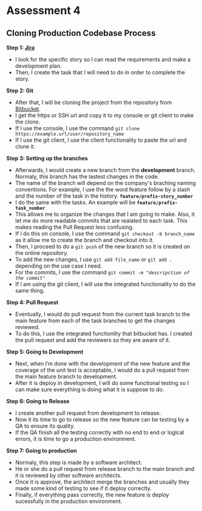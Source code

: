 
# Assessment 4

## Cloning Production Codebase Process

**Step 1: [Jira](https://www.atlassian.com/software/jira?&aceid=&adposition=&adgroup=95003645449&campaign=9124878702&creative=475726743524&device=c&keyword=jira&matchtype=e&network=g&placement=&ds_kids=p51242189318&ds_e=GOOGLE&ds_eid=700000001558501&ds_e1=GOOGLE&gclid=CjwKCAjw4KyJBhAbEiwAaAQbE-m9uZKEiWnneW0hAKtBxLIZ3TzkMj-XJgPtZiU3BaV0juAZKUSnChoCgnUQAvD_BwE&gclsrc=aw.ds)**

- I look for the specific story so I can read the requirements and make a development plan.
- Then, I create the task that I will need to do in order to complete the story.

**Step 2: Git**

- After that, I will be cloning the project from the repository from [Bitbucket](https://bitbucket.org/).
- I get the https or SSH url and copy it to my console or git client to make the clone.
- If I use the console, I use the command `git clone https://example.url/user/repository_name` 
- If I use the git client, I use the client functionality to paste the url and clone it.

**Step 3: Setting up the branches**

- Afterwards, I would create a new branch from the **development** branch. Normaly, this branch has the lastest changes in the code.
- The name of the branch will depend on the company's braching naming conventions. For example, I use the the word feature follow by a slash and the number of the task in the history. **`feature/prefix-story_number`**
- I do the same with the tasks. An example will be **`feature/prefix-task_number`**
- This allows me to organize the changes that I am going to make. Also, it let me do more readable commits that are realated to each task. This makes reading the Pull Request less confusing.
- If I do this on console, I use the command `git checkout -b branch_name` as it allow me to create the branch and checkout into it.
- Then, I proceed to do a `git push` of the new branch so it is created on the online repository.
- To add the new changes, I use `git add file_name` or `git add .` depending on the use case I need.
- For the commits, I use the command `git commit -m "`*`descripction of the commit`*`"`
- If I am using the git client, I will use the integrated functionality to do the same thing.

**Step 4: Pull Request**
- Eventually, I would do pull request from the current task branch to the main feature from each of the task branches to get the changes reviewed.
- To do this, I use the integrated functionlity that bitbucket has. I created the pull request and add the reviewers so they are aware of it.

**Step 5: Going to Development**
- Next, when I’m done with the development of the new feature and the coverage of the unit test is acceptable, I would do a pull request from the main feature branch to development.
- After it is deploy in development, I will do some functional testing so I can make sure everything is doing what it is suppose to do.

**Step 6: Going to Release**
- I create another pull request from development to release.
- Now it its time to go to release so the new feature can be testing by a QA to ensure its quality.
- If the QA finish all the testing correctly with no end to end or logical errors, it is time to go a production environment.

**Step 7: Going to production**
- Normaly, this step is made by a software architect.
- He or she do a pull request from release branch to the main branch and it is reviewed by other software architects.
- Once it is approve, the architect merge the branches and usually they made some kind of testing to see if it deploy correctly. 
- Finally, if everything pass correctly, the new feature is deploy sucessfully in the production environment.